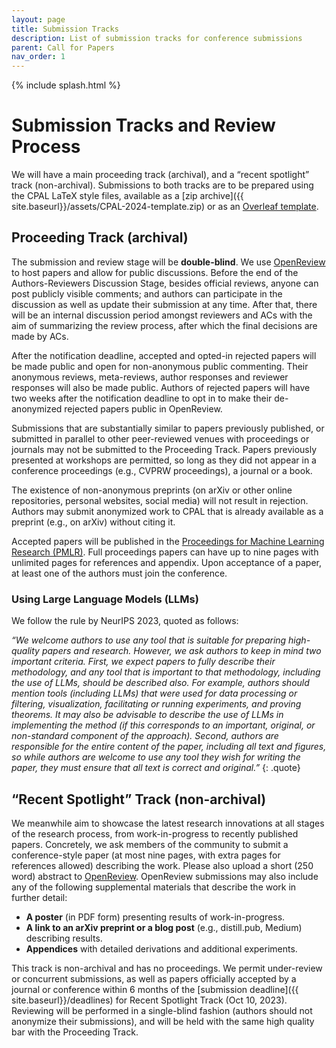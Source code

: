 ```yaml
---
layout: page
title: Submission Tracks
description: List of submission tracks for conference submissions
parent: Call for Papers
nav_order: 1
---
```


{% include splash.html %}


# Submission Tracks and Review Process

We will have a main proceeding track (archival), and a “recent spotlight” track
(non-archival).  Submissions to both tracks are to be prepared using the CPAL
LaTeX style files, available as a [zip archive]({{
site.baseurl}}/assets/CPAL-2024-template.zip) or as an [Overleaf
template](https://www.overleaf.com/latex/templates/cpal-2024/kcdjgbnkzmpj).


## Proceeding Track  (archival)

The submission and review stage will be **double-blind**. We use 
[OpenReview](https://openreview.net/group?id=CPAL.cc/2024/Conference)
to host
papers and allow for public discussions. Before the end of the
Authors-Reviewers Discussion Stage, besides official reviews, anyone can post
publicly visible comments; and authors can participate in the discussion as
well as update their submission at any time. After that, there will be an
internal discussion period amongst reviewers and ACs with the aim of
summarizing the review process, after which the final decisions are made by
ACs.

After the notification deadline, accepted and opted-in rejected papers will be
made public and open for non-anonymous public commenting. Their anonymous
reviews, meta-reviews, author responses and reviewer responses will also be
made public. Authors of rejected papers will have two weeks after the
notification deadline to opt in to make their de-anonymized rejected papers
public in OpenReview.

Submissions that are substantially similar to papers previously published, or
submitted in parallel to other peer-reviewed venues with proceedings or
journals may not be submitted to the Proceeding Track. Papers previously
presented at workshops are permitted, so long as they did not appear in a
conference proceedings (e.g., CVPRW proceedings), a journal or a book.

The existence of non-anonymous preprints (on arXiv or other online
repositories, personal websites, social media) will not result in rejection.
Authors may submit anonymized work to CPAL that is already available as a
preprint (e.g., on arXiv) without citing it.

Accepted papers will be published in the [Proceedings for Machine Learning
Research (PMLR)](https://proceedings.mlr.press/). Full proceedings papers can
have up to nine pages with unlimited pages for references and appendix. Upon
acceptance of a paper, at least one of the authors must join the conference.

### Using Large Language Models (LLMs) 
We follow the rule by NeurIPS 2023, quoted as follows:

*“We welcome authors to use any tool that is suitable for preparing high-quality papers and research. However, we ask authors to keep in mind two important criteria. First, we expect papers to fully describe their methodology, and any tool that is important to that methodology, including the use of LLMs, should be described also. For example, authors should mention tools (including LLMs) that were used for data processing or filtering, visualization, facilitating or running experiments, and proving theorems. It may also be advisable to describe the use of LLMs in implementing the method (if this corresponds to an important, original, or non-standard component of the approach). Second, authors are responsible for the entire content of the paper, including all text and figures, so while authors are welcome to use any tool they wish for writing the paper, they must ensure that all text is correct and original.”*
{: .quote}

## “Recent Spotlight” Track (non-archival)

We meanwhile aim to showcase the latest research innovations at all stages of
the research process, from work-in-progress to recently published papers.
Concretely, we ask members of the community to submit a conference-style paper
(at most nine pages, with extra pages for references allowed) describing the
work. Please also upload a short (250 word) abstract to
[OpenReview](https://openreview.net/group?id=CPAL.cc/2024/Recent_Spotlight_Track).
OpenReview submissions may also include any of the following supplemental
materials that describe the work in further detail:

- **A poster** (in PDF form) presenting results of work-in-progress.
- **A link to an arXiv preprint or a blog post** (e.g., distill.pub, Medium) describing results.
- **Appendices** with detailed derivations and additional experiments.

This track is non-archival and has no proceedings. We permit under-review or
concurrent submissions, as well as papers officially accepted by a journal or
conference within 6 months of the [submission deadline]({{
site.baseurl}}/deadlines) for Recent Spotlight
Track (Oct 10, 2023). Reviewing will be performed in a single-blind
fashion (authors should not anonymize their submissions), and will be held with
the same high quality bar with the Proceeding Track. 
